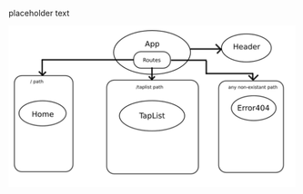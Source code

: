 placeholder text


![component diagram](https://github.com/zakrogh/TapRoom/blob/master/New%20Project.png)
